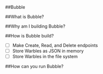 ##Bubble

##What is Bubble?

##Why am I building Bubble?

##How is Bubble build?
- [ ] Make Create, Read, and Delete endpoints
- [ ] Store Warbles as JSON in memory
- [ ] Store Warbles in the file system

##How can you run Bubble?